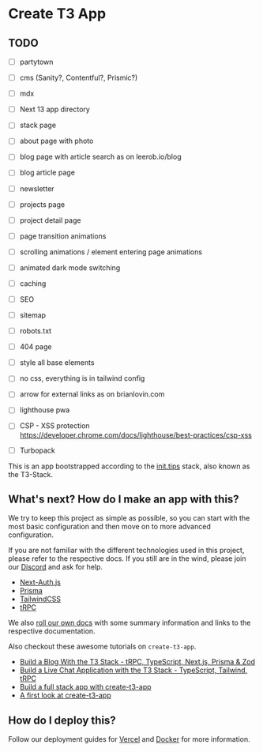 # Create T3 App

## TODO

- [ ] partytown
- [ ] cms (Sanity?, Contentful?, Prismic?)
- [ ] mdx
- [ ] Next 13 app directory
- [ ] stack page
- [ ] about page with photo
- [ ] blog page with article search as on leerob.io/blog
- [ ] blog article page
- [ ] newsletter
- [ ] projects page
- [ ] project detail page
- [ ] page transition animations
- [ ] scrolling animations / element entering page animations
- [ ] animated dark mode switching
- [ ] caching
- [ ] SEO
- [ ] sitemap
- [ ] robots.txt
- [ ] 404 page
- [ ] style all base elements
- [ ] no css, everything is in tailwind config
- [ ] arrow for external links as on brianlovin.com
- [ ] lighthouse pwa
- [ ] CSP - XSS protection https://developer.chrome.com/docs/lighthouse/best-practices/csp-xss
- [ ] Turbopack


This is an app bootstrapped according to the [init.tips](https://init.tips) stack, also known as the T3-Stack.

## What's next? How do I make an app with this?

We try to keep this project as simple as possible, so you can start with the most basic configuration and then move on to more advanced configuration.

If you are not familiar with the different technologies used in this project, please refer to the respective docs. If you still are in the wind, please join our [Discord](https://t3.gg/discord) and ask for help.

- [Next-Auth.js](https://next-auth.js.org)
- [Prisma](https://prisma.io)
- [TailwindCSS](https://tailwindcss.com)
- [tRPC](https://trpc.io)

We also [roll our own docs](https://beta.create.t3.gg) with some summary information and links to the respective documentation.

Also checkout these awesome tutorials on `create-t3-app`.

- [Build a Blog With the T3 Stack - tRPC, TypeScript, Next.js, Prisma & Zod](https://www.youtube.com/watch?v=syEWlxVFUrY)
- [Build a Live Chat Application with the T3 Stack - TypeScript, Tailwind, tRPC](https://www.youtube.com/watch?v=dXRRY37MPuk)
- [Build a full stack app with create-t3-app](https://www.nexxel.dev/blog/ct3a-guestbook)
- [A first look at create-t3-app](https://dev.to/ajcwebdev/a-first-look-at-create-t3-app-1i8f)

## How do I deploy this?

Follow our deployment guides for [Vercel](https://beta.create.t3.gg/en/deployment/vercel) and [Docker](https://beta.create.t3.gg/en/deployment/docker) for more information.

